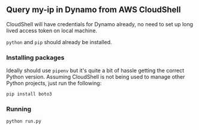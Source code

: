 ## Query my-ip in Dynamo from AWS CloudShell

CloudShell will have credentials for Dynamo already, no need to set up long lived access token on local machine.

`python` and `pip` should already be installed.

### Installing packages

Ideally should use `pipenv` but it's quite a bit of hassle getting the correct Python version. Assuming CloudShell is not being used to manage other Python projects, just run the following:

`pip install boto3`

### Running

`python run.py`